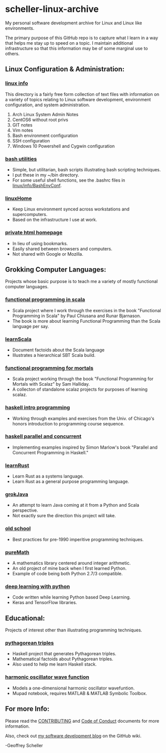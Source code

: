 # scheller-linux-archive
My personal software development archive for Linux and Linux like
environments.

The primary purpose of this GitHub repo is to capture what I learn
in a way that helps me stay up to speed on a topic.  I maintain
additional infrastructure so that this information may be of some
marginal use to others.

## Linux Configuration & Administration:
### [linux info](linux/info/)
This directory is a fairly free form collection of text files with information
on a variety of topics relating to Linux software development, environment
configuration, and system administration.

1. Arch Linux System Admin Notes
2. CentOS6 without root privs
3. GIT notes
4. Vim notes
5. Bash environment configuration
6. SSH configuration
7. Windows 10 Powershell and Cygwin configuration

### [bash utilities](linux/bash-utils/)
* Simple, but utilitarian, bash scripts illustrating bash scripting techniques.
* I put these in my ~/bin directory.
* For some useful shell functions, see the .bashrc files in
  [linux/info/BashEnvConf](linux/info/BashEnvConf).

### [linuxHome](linux/linuxHome/)
* Keep Linux environment synced across workstations and supercomputers.
* Based on the infrastructure I use at work.

### [private html homepage](linux/Web)
* In lieu of using bookmarks.
* Easily shared between browsers and computers.
* Not shared with Google or Mozilla.

## Grokking Computer Languages:
Projects whose basic purpose is to teach me a variety of mostly functional
computer languages.
### [functional programming in scala](grok/grokScala/fpinscala/)
* Scala project where I work through the exercises in the book
  "Functional Programming in Scala" by Paul Chiusana and Runar Bjarnason.
* The book is more about learning Functional Programming than the
  Scala language per say.

### [learnScala](grok/grokScala/learnScala)
* Document factoids about the Scala language
* Illustrates a hierarchical SBT Scala build.

### [functional programming for mortals](grok/grokScalaz/fpForMortals/)
* Scala project working through the book
  "Functional Programming for Mortals with Scalaz" by Sam Halliday.
* A collecton of standalone scalaz projects for purposes of learning scalaz.

### [haskell intro programming](grok/grokHaskell/haskellIntroProgramming/)
* Working through examples and exercises from the Univ. of Chicago's
  honors introduction to programming course sequence.

### [haskell parallel and concurrent](grok/grokHaskell/haskellParallelAndConcurrent/)
* Implementing examples inspired by Simon Marlow's book
  "Parallel and Concurrent Programming in Haskell."

### [learnRust](grok/grokRust/learnRust)
* Learn Rust as a systems language.
* Learn Rust as a general purpose programming language.

### [grokJava](grok/grokJava/)
* An attempt to learn Java coming at it from a Python and Scala perspective.
* Not exactly sure the direction this project will take.

### [old school](grok/OldSchool)
* Best practices for pre-1990 imperitive programming techniques.

### [pureMath](grok/grokPython/pureMath/)
* A mathematics library centered around integer arithmetic.
* An old project of mine back when I first learned Python.
* Example of code being both Python 2.7/3 compatible.

### [deep learning with python](grok/grokPython/deepLearning/)
* Code written while learning Python based Deep Learning.
* Keras and TensorFlow libraries.

## Educational:
Projects of interest other than illustrating programming techniques.
### [pythagorean triples](educational/pythagTriples/)
* Haskell project that generates Pythagorean triples.
* Mathematical factoids about Pythagorean triples.
* Also used to help me learn Haskell stack.

### [harmonic oscillator wave function](educational/harmonicOscillator/)
* Models a one-dimensional harmonic oscillator wavefuntion.
* Mupad notebook, requires MATLAB & MATLAB Symbolic Toolbox.

## For more Info:
Please read the
[CONTRIBUTING](CONTRIBUTING.md)
and
[Code of Conduct](CODE_OF_CONDUCT.md)
documents for more information.

Also, check out [my software development
blog](https://github.com/grscheller/scheller-linux-archive/wiki/GRScheller-Software-Development-Blog) on the GitHub wiki.

-Geoffrey Scheller
